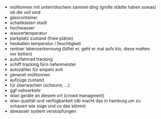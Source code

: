 - mülltonnen mit unterirdischem sammel ding (große städte haben sowas) ob die voll sind
- glascontainer
- schaltkästen stadt
- hochwasser
- wassertemperatur
- parkplatz zustand (freie plätze)
- heuballen temperatur / feuchtigkeit
- rentner lebenserkennung (lüftet er, geht er mal aufs klo, diese matten vor betten)
- auto/fahrrad tracking
- schiff tracking fürn hafenmeister
- autozähler für ampeln evtl
- generell mülltonnen
- aufzüge zustand
- tür überwachen (scheune, …)
- ggf nahverkehr
- wlan geräte an diesem ort (crowd managment)
- wlan qualität und verfügbarkeit (db macht das in hamburg um zu schauen wie züge und co das stören)
- abwasser system verstopfungen

